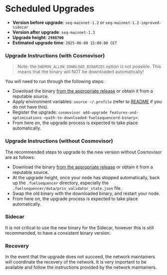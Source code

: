# Scheduled Upgrades

- **Version before upgrade**: `seq-mainnet-1.2` or `seq-mainnet-1.2-improved-sidecar`
- **Version after upgrade**: `seq-mainnet-1.3`
- **Upgrade height**: **`2988700`**
- **Estimated upgrade time**: `2025-06-09 15:00:00 CET`

### Upgrade Instructions (with Cosmovisor)

> Note: the `DAEMON_ALLOW_DOWNLOAD_BINARIES` option is not possible. This means that the binary will NOT be downloaded automatically!

You will need to run through the following steps:

- Download the binary [from the appropriate release](https://github.com/FuelLabs/fuel-sequencer-deployments/releases) or obtain it from a reputable source.
- Apply environment variables: `source ~/.profile` (refer to [README](../README.md) if you do not have this).
- Register the upgrade: `cosmovisor add-upgrade features-and-optimisations <path-to-downloaded-fuelsequencerd-binary>`.
- From here on, the upgrade process is expected to take place automatically.

### Upgrade Instructions (without Cosmovisor)

The recommended steps to upgrade to the new version without Cosmovisor are as follows:

- Download the binary [from the appropriate release](https://github.com/FuelLabs/fuel-sequencer-deployments/releases) or obtain it from a reputable source.
- At the upgrade height, once your node has stopped automatically, back up the `.fuelsequencer` directory, especially the `.fuelsequencer/data/priv_validator_state.json` file.
- Swap the old binary with the downloaded binary, and restart your node.
- From here on, the upgrade process is expected to take place automatically.

### Sidecar

It is not critical to use the new binary for the Sidecar, however this is still recommended, to have a consistent binary version.

### Recovery

In the event that the upgrade does not succeed, the network maintainers will coordinate the recovery of the network. It is very important to be available and follow the instructions provided by the network maintainers.
